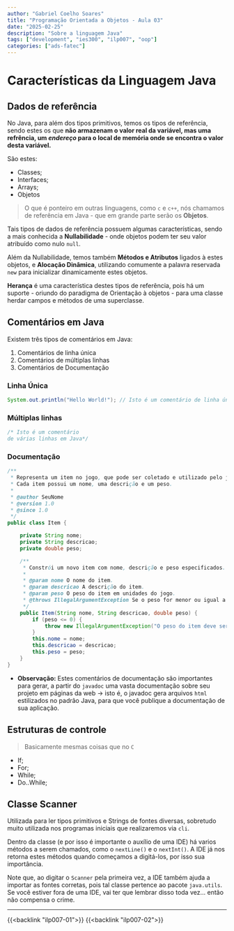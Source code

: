 ```yaml
---
author: "Gabriel Coelho Soares"
title: "Programação Orientada a Objetos - Aula 03"
date: "2025-02-25"
description: "Sobre a linguagem Java"
tags: ["development", "ies300", "ilp007", "oop"]
categories: ["ads-fatec"]
---
```

# Características da Linguagem Java

## Dados de referência

No Java, para além dos tipos primitivos, temos os tipos de
referência, sendo estes os que **não armazenam o valor real da
variável, mas uma refrência, um *endereço* para o local de memória
onde se encontra o valor desta variável.**

São estes:

- Classes;
- Interfaces;
- Arrays;
- Objetos

> O que é ponteiro em outras linguagens, como `c` e `c++`, nós chamamos
de referência em Java - que em grande parte serão os **Objetos**.

Tais tipos de dados de referência possuem algumas características,
sendo a mais conhecida a **Nullabilidade** - onde objetos podem
ter seu valor atribuído como nulo `null`.

Além da Nullabilidade, temos também **Métodos e Atributos** ligados
à estes objetos, e **Alocação Dinâmica**, utilizando comumente a
palavra reservada `new` para inicializar dinamicamente estes
objetos.

**Herança** é uma característica destes tipos de referência, pois
há um suporte - oriundo do paradigma de Orientação à objetos -
para uma classe herdar campos e métodos de uma superclasse.

## Comentários em Java

Existem três tipos de comentários em Java:

1. Comentários de linha única
2. Comentários de múltiplas linhas
3. Comentários de Documentação

### Linha Única

```java
System.out.println("Hello World!"); // Isto é um comentário de linha única
```

### Múltiplas linhas

```java
/* Isto é um comentário 
de várias linhas em Java*/
```

### Documentação

```java
/**
 * Representa um item no jogo, que pode ser coletado e utilizado pelo jogador.
 * Cada item possui um nome, uma descrição e um peso.
 *
 * @author SeuNome
 * @version 1.0
 * @since 1.0
 */
public class Item {

    private String nome;
    private String descricao;
    private double peso;

    /**
     * Constrói um novo item com nome, descrição e peso especificados.
     *
     * @param nome O nome do item.
     * @param descricao A descrição do item.
     * @param peso O peso do item em unidades do jogo.
     * @throws IllegalArgumentException Se o peso for menor ou igual a zero.
     */
    public Item(String nome, String descricao, double peso) {
        if (peso <= 0) {
            throw new IllegalArgumentException("O peso do item deve ser maior que zero.");
        }
        this.nome = nome;
        this.descricao = descricao;
        this.peso = peso;
    }
}
```

- **Observação:** Estes comentários de documentação são importantes para gerar,
a partir do `javadoc` uma vasta documentação sobre seu projeto em páginas
da web -> isto é, o javadoc gera arquivos `html` estilizados no padrão Java,
para que você publique a documentação de sua aplicação.

## Estruturas de controle

> Basicamente mesmas coisas que no `C`

- If;
- For;
- While;
- Do..While;

## Classe Scanner

Utilizada para ler tipos primitivos e Strings de fontes diversas, sobretudo
muito utilizada nos programas iniciais que realizaremos via `cli`.

Dentro da classe (e por isso é importante o auxílio de uma IDE) há varios
métodos a serem chamados, como o `nextLine()` e o `nextInt()`. A IDE já
nos retorna estes métodos quando começamos a digitá-los, por isso sua
importância.

Note que, ao digitar o `Scanner` pela primeira vez, a IDE também ajuda a
importar as fontes corretas, pois tal classe pertence ao pacote
`java.utils`. Se você estiver fora de uma IDE, vai ter que lembrar disso
toda vez... então não compensa o crime.

----------

{{<backlink "ilp007-01">}}
{{<backlink "ilp007-02">}}
